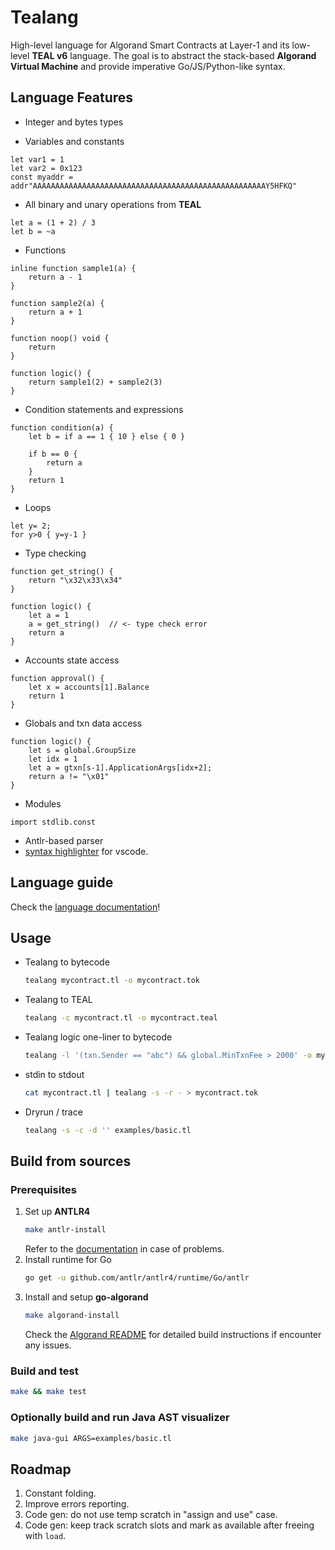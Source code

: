 # Tealang

High-level language for Algorand Smart Contracts at Layer-1 and its low-level **TEAL v6** language.
The goal is to abstract the stack-based **Algorand Virtual Machine** and provide imperative Go/JS/Python-like syntax.

## Language Features

* Integer and bytes types

* Variables and constants
```
let var1 = 1
let var2 = 0x123
const myaddr = addr"AAAAAAAAAAAAAAAAAAAAAAAAAAAAAAAAAAAAAAAAAAAAAAAAAAAAY5HFKQ"
```

* All binary and unary operations from **TEAL**
```
let a = (1 + 2) / 3
let b = ~a
```

* Functions
```
inline function sample1(a) {
    return a - 1
}

function sample2(a) {
    return a + 1
}

function noop() void {
    return
}

function logic() {
    return sample1(2) + sample2(3)
}
```

* Condition statements and expressions
```
function condition(a) {
    let b = if a == 1 { 10 } else { 0 }

    if b == 0 {
        return a
    }
    return 1
}
```

* Loops
```
let y= 2;
for y>0 { y=y-1 }
```

* Type checking
```
function get_string() {
    return "\x32\x33\x34"
}

function logic() {
    let a = 1
    a = get_string()  // <- type check error
    return a
}
```

* Accounts state access
```
function approval() {
    let x = accounts[1].Balance
    return 1
}
```

* Globals and txn data access
```
function logic() {
    let s = global.GroupSize
    let idx = 1
    let a = gtxn[s-1].ApplicationArgs[idx+2];
    return a != "\x01"
}
```

* Modules
```
import stdlib.const
```

* Antlr-based parser
* [syntax highlighter](https://github.com/pzbitskiy/tealang-syntax-highlighter) for vscode.

## Language guide

Check the [language documentation](GUIDE.md)!

## Usage

* Tealang to bytecode
    ```sh
    tealang mycontract.tl -o mycontract.tok
    ```

* Tealang to TEAL
    ```sh
    tealang -c mycontract.tl -o mycontract.teal
    ```
* Tealang logic one-liner to bytecode
    ```sh
    tealang -l '(txn.Sender == "abc") && global.MinTxnFee > 2000' -o mycontract.tok
    ```
* stdin to stdout
    ```sh
    cat mycontract.tl | tealang -s -r - > mycontract.tok
    ```
* Dryrun / trace
    ```sh
    tealang -s -c -d '' examples/basic.tl
    ```

## Build from sources

### Prerequisites

1. Set up **ANTLR4**
    ```sh
    make antlr-install
    ```
    Refer to the [documentation](https://www.antlr.org/) in case of problems.
2. Install runtime for Go
    ```sh
    go get -u github.com/antlr/antlr4/runtime/Go/antlr
    ```
3. Install and setup **go-algorand**
    ```sh
    make algorand-install
    ```
    Check the [Algorand README](https://github.com/algorand/go-algorand/blob/master/README.md) for detailed build instructions if encounter any issues.

### Build and test
```sh
make && make test
```

### Optionally build and run Java AST visualizer
```sh
make java-gui ARGS=examples/basic.tl
```

## Roadmap

1. Constant folding.
2. Improve errors reporting.
3. Code gen: do not use temp scratch in "assign and use" case.
4. Code gen: keep track scratch slots and mark as available after freeing with `load`.
